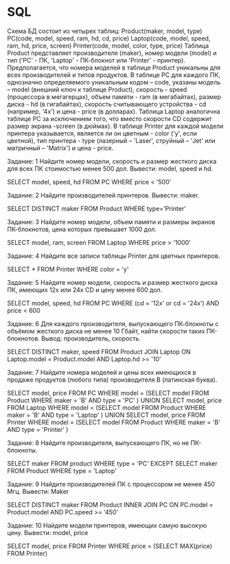 # SQL
Схема БД состоит из четырех таблиц:
Product(maker, model, type)
PC(code, model, speed, ram, hd, cd, price)
Laptop(code, model, speed, ram, hd, price, screen)
Printer(code, model, color, type, price)
Таблица Product представляет производителя (maker), номер модели (model) и тип ('PC' - ПК, 'Laptop' - ПК-блокнот или 'Printer' - принтер). Предполагается, что номера моделей в таблице Product уникальны для всех производителей и типов продуктов. В таблице PC для каждого ПК, однозначно определяемого уникальным кодом – code, указаны модель – model (внешний ключ к таблице Product), скорость - speed (процессора в мегагерцах), объем памяти - ram (в мегабайтах), размер диска - hd (в гигабайтах), скорость считывающего устройства - cd (например, '4x') и цена - price (в долларах). Таблица Laptop аналогична таблице РС за исключением того, что вместо скорости CD содержит размер экрана -screen (в дюймах). В таблице Printer для каждой модели принтера указывается, является ли он цветным - color ('y', если цветной), тип принтера - type (лазерный – 'Laser', струйный – 'Jet' или матричный – 'Matrix') и цена - price.

Задание: 1 Найдите номер модели, скорость и размер жесткого диска для всех ПК стоимостью менее 500 дол. Вывести: model, speed и hd.

SELECT model, speed, hd FROM PC
WHERE price < '500'

Задание: 2 Найдите производителей принтеров. Вывести: maker.

SELECT DISTINCT maker FROM Product
WHERE type='Printer'

Задание: 3 Найдите номер модели, объем памяти и размеры экранов ПК-блокнотов, цена которых превышает 1000 дол. 

SELECT model, ram, screen FROM Laptop
WHERE price > '1000'

Задание: 4 
Найдите все записи таблицы Printer для цветных принтеров. 

SELECT * FROM Printer
WHERE color = 'y'

Задание: 5 
Найдите номер модели, скорость и размер жесткого диска ПК, имеющих 12x или 24x CD и цену менее 600 дол. 

SELECT model, speed, hd FROM PC
WHERE (cd = '12x' or cd = '24x') AND price < 600

Задание: 6 
Для каждого производителя, выпускающего ПК-блокноты c объёмом жесткого диска не менее 10 Гбайт, найти скорости таких ПК-блокнотов. Вывод: производитель, скорость.

SELECT DISTINCT maker, speed
FROM Product JOIN 
Laptop ON Laptop.model = Product.model AND Laptop.hd >= '10'

Задание: 7 
Найдите номера моделей и цены всех имеющихся в продаже продуктов (любого типа) производителя B (латинская буква). 

SELECT model, price 
FROM PC 
WHERE model = (SELECT model FROM Product 
WHERE maker = 'B' AND type = 'PC' )
UNION
SELECT model, price 
FROM Laptop 
WHERE model = (SELECT model FROM Product 
WHERE maker = 'B' AND  type = 'Laptop' )
UNION
SELECT model, price 
FROM Printer 
WHERE model = (SELECT model  FROM Product 
WHERE maker = 'B' AND  type = 'Printer' )

Задание: 8 
Найдите производителя, выпускающего ПК, но не ПК-блокноты.

SELECT maker FROM product
WHERE type = 'PC'
EXCEPT SELECT maker FROM Product
WHERE type = 'Laptop'

Задание: 9 
Найдите производителей ПК с процессором не менее 450 Мгц. Вывести: Maker

SELECT DISTINCT maker
FROM Product 
INNER JOIN 
PC ON PC.model = Product.model AND PC.speed >= ‘450’

Задание: 10 
Найдите модели принтеров, имеющих самую высокую цену. Вывести: model, price 

SELECT model, price FROM Printer
WHERE price = (SELECT MAX(price) FROM Printer)


